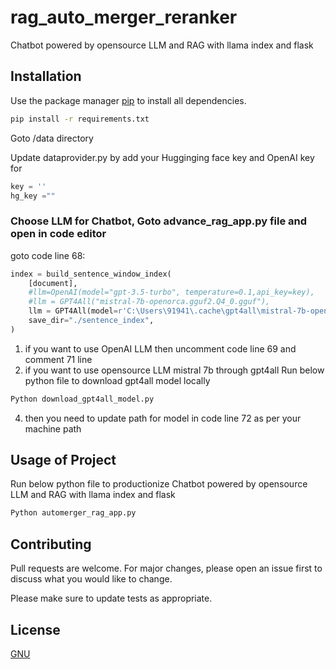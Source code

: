 # rag_auto_merger_reranker
Chatbot powered by opensource LLM and RAG with llama index and flask

## Installation

Use the package manager [pip](https://pip.pypa.io/en/stable/) to install all dependencies.

```bash
pip install -r requirements.txt
```

Goto /data directory

Update dataprovider.py by add your Hugginging face key and OpenAI key for 
```python
key = ''
hg_key =""
```
### Choose LLM for Chatbot, Goto advance_rag_app.py file and open in code editor 
goto code line 68:

```python
index = build_sentence_window_index(
    [document],
    #llm=OpenAI(model="gpt-3.5-turbo", temperature=0.1,api_key=key),
    #llm = GPT4All("mistral-7b-openorca.gguf2.Q4_0.gguf"),
    llm = GPT4All(model=r'C:\Users\91941\.cache\gpt4all\mistral-7b-openorca.gguf2.Q4_0.gguf'), #Replace this path with your model path
    save_dir="./sentence_index",
)
```
1. if you want to use OpenAI LLM then uncomment code line 69 and comment 71 line
2. if you want to use opensource LLM mistral 7b through gpt4all
  Run below python file to download gpt4all model locally
```python
Python download_gpt4all_model.py
```
4. then you need to update path for model in code line 72 as per your machine path
   
   

## Usage of Project

Run below python file to productionize Chatbot powered by opensource LLM and RAG with llama index and flask
```python
Python automerger_rag_app.py
```
## Contributing

Pull requests are welcome. For major changes, please open an issue first
to discuss what you would like to change.

Please make sure to update tests as appropriate.

## License

[GNU](https://choosealicense.com/licenses/gpl-3.0/)


